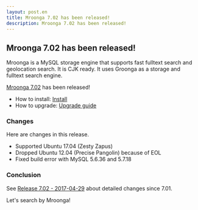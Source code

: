 ```yaml
---
layout: post.en
title: Mroonga 7.02 has been released!
description: Mroonga 7.02 has been released!
---
```


## Mroonga 7.02 has been released!

Mroonga is a MySQL storage engine that supports fast fulltext search
and geolocation search. It is CJK ready. It uses Groonga as a storage
and fulltext search engine.

[Mroonga 7.02](/docs/news.html#release-7-02) has been released!

  * How to install: [Install](/docs/install.html)
  * How to upgrade: [Upgrade guide](/docs/upgrade.html)

### Changes

Here are changes in this release.

  * Supported Ubuntu 17.04 (Zesty Zapus)
  * Dropped Ubuntu 12.04 (Precise Pangolin) because of EOL
  * Fixed build error with MySQL 5.6.36 and 5.7.18

### Conclusion

See [Release 7.02 - 2017-04-29](/docs/news.html#release-7-02) about detailed changes since 7.01.

Let's search by Mroonga!

